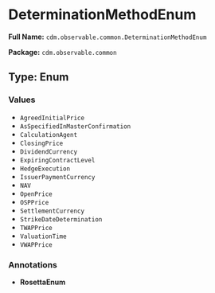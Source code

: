 # DeterminationMethodEnum

**Full Name:** `cdm.observable.common.DeterminationMethodEnum`

**Package:** `cdm.observable.common`

## Type: Enum

### Values

- `AgreedInitialPrice`
- `AsSpecifiedInMasterConfirmation`
- `CalculationAgent`
- `ClosingPrice`
- `DividendCurrency`
- `ExpiringContractLevel`
- `HedgeExecution`
- `IssuerPaymentCurrency`
- `NAV`
- `OpenPrice`
- `OSPPrice`
- `SettlementCurrency`
- `StrikeDateDetermination`
- `TWAPPrice`
- `ValuationTime`
- `VWAPPrice`
### Annotations

- **RosettaEnum**

